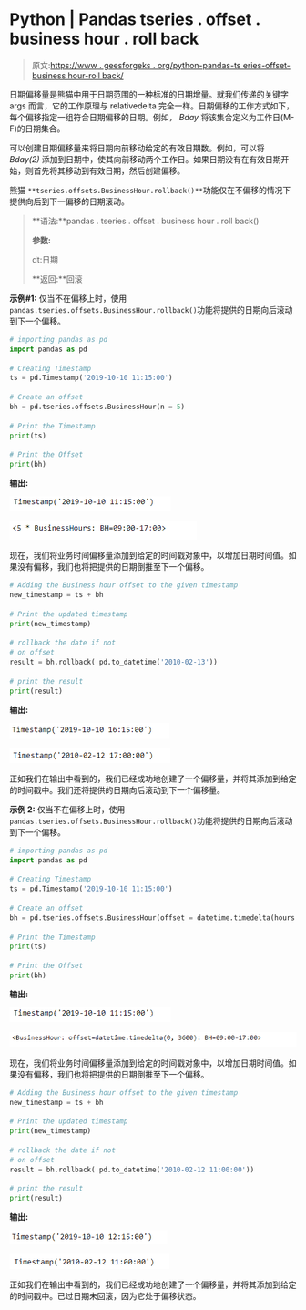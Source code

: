 # Python | Pandas tseries . offset . business hour . roll back

> 原文:[https://www . geesforgeks . org/python-pandas-ts eries-offset-business hour-roll back/](https://www.geeksforgeeks.org/python-pandas-tseries-offsets-businesshour-rollback/)

日期偏移量是熊猫中用于日期范围的一种标准的日期增量。就我们传递的关键字 args 而言，它的工作原理与 relativedelta 完全一样。日期偏移的工作方式如下，每个偏移指定一组符合日期偏移的日期。例如， *Bday* 将该集合定义为工作日(M-F)的日期集合。

可以创建日期偏移量来将日期向前移动给定的有效日期数。例如，可以将 *Bday(2)* 添加到日期中，使其向前移动两个工作日。如果日期没有在有效日期开始，则首先将其移动到有效日期，然后创建偏移。

熊猫 `**tseries.offsets.BusinessHour.rollback()**`功能仅在不偏移的情况下提供向后到下一偏移的日期滚动。

> **语法:**pandas . tseries . offset . business hour . roll back()
> 
> **参数:**
> 
> dt:日期
> 
> **返回:**回滚

**示例#1:** 仅当不在偏移上时，使用`pandas.tseries.offsets.BusinessHour.rollback()`功能将提供的日期向后滚动到下一个偏移。

```py
# importing pandas as pd
import pandas as pd

# Creating Timestamp
ts = pd.Timestamp('2019-10-10 11:15:00')

# Create an offset
bh = pd.tseries.offsets.BusinessHour(n = 5)

# Print the Timestamp
print(ts)

# Print the Offset
print(bh)
```

**输出:**

![](img/66ac8b5200dfa895a2edc684097e371d.png)

![](img/d0f27a69e6773625bcb85c0632d91b5b.png)

现在，我们将业务时间偏移量添加到给定的时间戳对象中，以增加日期时间值。如果没有偏移，我们也将把提供的日期倒推至下一个偏移。

```py
# Adding the Business hour offset to the given timestamp
new_timestamp = ts + bh

# Print the updated timestamp
print(new_timestamp)

# rollback the date if not
# on offset
result = bh.rollback( pd.to_datetime('2010-02-13'))

# print the result
print(result)
```

**输出:**

![](img/27290375bd8481f42961286c2c109e00.png)

![](img/6fb94b0190e6852262aef5728a7b229b.png)

正如我们在输出中看到的，我们已经成功地创建了一个偏移量，并将其添加到给定的时间戳中。我们还将提供的日期向后滚动到下一个偏移量。

**示例 2:** 仅当不在偏移上时，使用`pandas.tseries.offsets.BusinessHour.rollback()`功能将提供的日期向后滚动到下一个偏移。

```py
# importing pandas as pd
import pandas as pd

# Creating Timestamp
ts = pd.Timestamp('2019-10-10 11:15:00')

# Create an offset
bh = pd.tseries.offsets.BusinessHour(offset = datetime.timedelta(hours = 1))

# Print the Timestamp
print(ts)

# Print the Offset
print(bh)
```

**输出:**

![](img/66ac8b5200dfa895a2edc684097e371d.png)

![](img/b097251ce76f0181ec86f3a338a70bf5.png)

现在，我们将业务时间偏移量添加到给定的时间戳对象中，以增加日期时间值。如果没有偏移，我们也将把提供的日期倒推至下一个偏移。

```py
# Adding the Business hour offset to the given timestamp
new_timestamp = ts + bh

# Print the updated timestamp
print(new_timestamp)

# rollback the date if not
# on offset
result = bh.rollback( pd.to_datetime('2010-02-12 11:00:00'))

# print the result
print(result)
```

**输出:**

![](img/0a105bf4193650efe880f10c3ee9441b.png)

![](img/1a7b268c442c64005f40c869b72c8a57.png)

正如我们在输出中看到的，我们已经成功地创建了一个偏移量，并将其添加到给定的时间戳中。已过日期未回滚，因为它处于偏移状态。